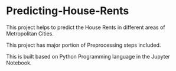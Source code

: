 # Predicting-House-Rents
This project helps to predict the House Rents in different areas of Metropolitan Cities.

This project has major portion of Preprocessing steps included.

This is built based on Python Programming language in the Jupyter Notebook.
